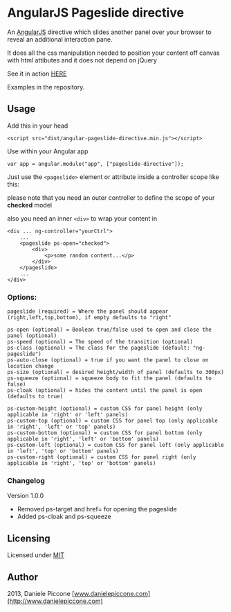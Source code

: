 # AngularJS Pageslide directive

An [AngularJS](http://angularjs.org/) directive which slides another panel over your browser to reveal an additional interaction pane.

It does all the css manipulation needed to position your content off canvas with html attibutes and it does not depend on jQuery

See it in action [HERE](http://dpiccone.github.io/ng-pageslide/examples/)

Examples in the repository.

## Usage

Add this in your head

```
<script src="dist/angular-pageslide-directive.min.js"></script>
```

Use within your Angular app 

```
var app = angular.module("app", ["pageslide-directive"]);
```

Just use the ```<pageslide>``` element or attribute inside a controller scope like this:

please note that you need an outer controller to define the scope of your **checked** model

also you need an inner ```<div>``` to wrap your content in

```
<div ... ng-controller="yourCtrl">
    ...
    <pageslide ps-open="checked">
        <div>            
            <p>some random content...</p>
        </div>
    </pageslide>
    ...
</div>

```

### Options:

```
pageslide (required) = Where the panel should appear (right,left,top,bottom), if empty defaults to "right"

ps-open (optional) = Boolean true/false used to open and close the panel (optional)
ps-speed (optional) = The speed of the transition (optional)
ps-class (optional) = The class for the pageslide (default: "ng-pageslide")
ps-auto-close (optional) = true if you want the panel to close on location change
ps-size (optional) = desired height/width of panel (defaults to 300px)
ps-squeeze (optional) = squeeze body to fit the panel (defaults to false)
ps-cloak (optional) = hides the content until the panel is open (defaults to true)

ps-custom-height (optional) = custom CSS for panel height (only applicable in 'right' or 'left' panels)
ps-custom-top (optional) = custom CSS for panel top (only applicable in 'right', 'left' or 'top' panels)
ps-custom-bottom (optional) = custom CSS for panel bottom (only applicable in 'right', 'left' or 'bottom' panels)
ps-custom-left (optional) = custom CSS for panel left (only applicable in 'left', 'top' or 'bottom' panels)
ps-custom-right (optional) = custom CSS for panel right (only applicable in 'right', 'top' or 'bottom' panels)
```

### Changelog

Version 1.0.0

- Removed ps-target and href= for opening the pageslide
- Added ps-cloak and ps-squeeze

## Licensing

Licensed under [MIT](http://opensource.org/licenses/MIT)

## Author

2013, Daniele Piccone [www.danielepiccone.com](http://www.danielepiccone.com)

